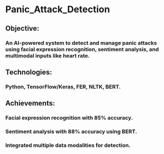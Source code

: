 # Panic_Attack_Detection
## Objective: 
### An AI-powered system to detect and manage panic attacks using facial expression recognition, sentiment analysis, and multimodal inputs like heart rate.
## Technologies: 
### Python, TensorFlow/Keras, FER, NLTK, BERT.
## Achievements:
### Facial expression recognition with 85% accuracy.
### Sentiment analysis with 88% accuracy using BERT.
### Integrated multiple data modalities for detection.
